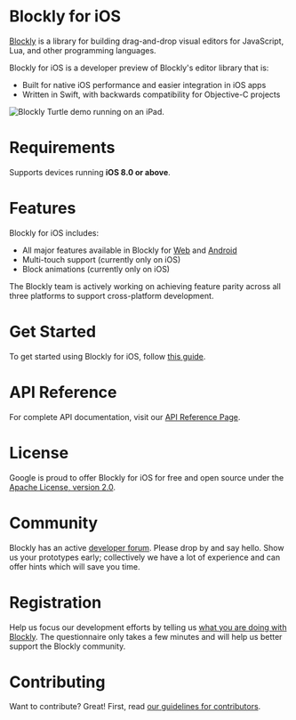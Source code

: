 # Blockly for iOS

[Blockly][1] is a library for building drag-and-drop visual editors for
JavaScript, Lua, and other programming languages.

Blockly for iOS is a developer preview of Blockly's editor library that is:

- Built for native iOS performance and easier integration in iOS apps
- Written in Swift, with backwards compatibility for Objective-C projects

![Blockly Turtle demo running on an iPad.](http://google.github.io/blockly-ios/screenshot.png
    "Blockly Turtle demo running on an iPad.")

# Requirements

Supports devices running **iOS 8.0 or above**.

# Features

Blockly for iOS includes:

- All major features available in Blockly for [Web][2] and [Android][3]
- Multi-touch support (currently only on iOS)
- Block animations (currently only on iOS)

The Blockly team is actively working on achieving feature parity across
all three platforms to support cross-platform development.

# Get Started

To get started using Blockly for iOS, follow [this guide][4].

# API Reference

For complete API documentation, visit our [API Reference Page][5].

# License

Google is proud to offer Blockly for iOS for free and open source
under the [Apache License, version 2.0][6].

# Community

Blockly has an active [developer forum][7]. Please drop by and say hello. Show us
your prototypes early; collectively we have a lot of experience and can offer
hints which will save you time.

# Registration

Help us focus our development efforts by telling us [what you are doing with
Blockly][8]. The questionnaire only takes a few minutes and will help us better
support the Blockly community.

# Contributing

Want to contribute? Great! First, read [our guidelines for contributors][9].

[1]: https://developer.google.com/blockly/ "Blockly documentation"
[2]: https://github.com/google/blockly "Blockly for Web repo on GitHub"
[3]: https://github.com/google/blockly-android "Blockly for Android repo on GitHub"
[4]: https://developer.google.com/blockly/guides/get-started/ios "Blockly for iOS developer tutorial"
[5]: https://developer.google.com/blockly/reference/ios "Blockly for iOS API Reference Documentation"
[6]: https://github.com/google/blockly-ios/blob/master/LICENSE "Apache open source license, version 2.0"
[7]: https://groups.google.com/forum/#!forum/blockly "Blockly developer forum"
[8]: https://developers.google.com/blockly/registration "Blockly developer registration form"
[9]: https://github.com/google/blockly-ios/blob/master/CONTRIBUTING.md "Contributor guidelines"
